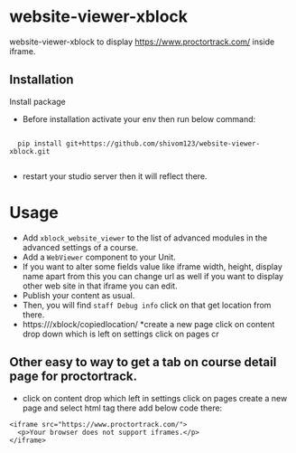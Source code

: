 # website-viewer-xblock

website-viewer-xblock to display https://www.proctortrack.com/ inside iframe.

Installation
------------

Install package
* Before installation activate your env then run below command:
```
  
  pip install git+https://github.com/shivom123/website-viewer-xblock.git
  
```
* restart your studio server then it will reflect there.

# Usage
* Add `xblock_website_viewer` to the list of advanced modules in the advanced settings of a course.
* Add a `WebViewer` component to your Unit. 
* If you want to alter some fields value like iframe width, height, display name apart from this you can change url as well if you want to display other web site in that iframe you can edit.
* Publish your content as usual.
* Then, you will find ``` staff Debug info ``` click on that get location from there.
* https://<lms-ulr>/xblock/copiedlocation/
 *create a new page click on content drop down which is left on settings click on pages cr

Other easy to way to get a tab on course detail page for proctortrack.
-------

* click on content drop which left in settings click on pages create a new page and select html tag there add below code there:
```
<iframe src="https://www.proctortrack.com/">
  <p>Your browser does not support iframes.</p>
</iframe>

```

